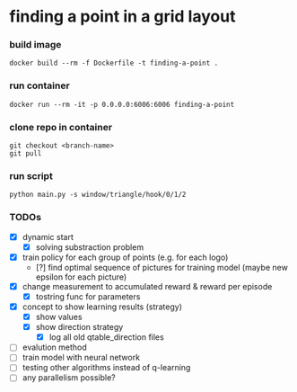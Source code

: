 # finding a point in a grid layout


### build image
    docker build --rm -f Dockerfile -t finding-a-point .

### run container
    docker run --rm -it -p 0.0.0.0:6006:6006 finding-a-point

### clone repo in container
    git checkout <branch-name>
    git pull

### run script
    python main.py -s window/triangle/hook/0/1/2

### TODOs
- [x] dynamic start
    - [x] solving substraction problem
- [x] train policy for each group of points (e.g. for each logo)
    - [?] find optimal sequence of pictures for training model (maybe new epsilon for each picture)
- [x] change measurement to accumulated reward & reward per episode
    - [X] tostring func for parameters
- [X] concept to show learning results (strategy)
    - [X] show values
    - [x] show direction strategy
        - [x] log all old qtable_direction files
- [ ] evalution method
- [ ] train model with neural network
- [ ] testing other algorithms instead of q-learning
- [ ] any parallelism possible?